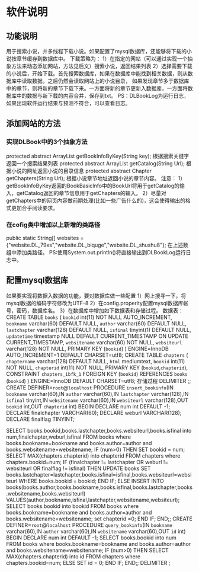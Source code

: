# 软件说明
## 功能说明
用于搜索小说，并多线程下载小说。如果配置了mysql数据库，还能够将下载的小说按章节缓存到数据库中。
下载策略为：
1）在指定的网站（可以通过实现一个抽象方法来动态添加网站，方法见后文）搜索小说，返回结果列表
2）选择需要下载的小说后，开始下载。首先搜索数据库，如果在数据库中能找到相关数据，则从数据库中读取数据。之后仍然会读取网站上的小说目录，
如果发现章节多于数据库中的章节，则将新的章节下载下来。一方面将新的章节更新入数据库，一方面将数据库中的数据与新下载的内容合并，保存到txt。
PS：DLBookLog为运行日志，如果出现软件运行结果与预测不符合，可以查看日志。

## 添加网站的方法
### 实现DLBook中的3个抽象方法
protected abstract ArrayList<BookBasicInfo> getBookInfoByKey(String key);
根据搜索关键字返回一个搜索结果列表
protected abstract ArrayList<String> getCatalog(String Url);
根据小说的网址返回小说的目录信息
protected abstract Chapter getChapters(String Url);
根据小说章节地址返回小说的章节内容。
注意：
1）getBookInfoByKey返回的BookBasicInfo中的BookUrl将用于getCatalog的输入，getCatalog返回的章节信息用于getChapters的输入。
2）尽量对getChapters中的网页内容做前期处理(比如一些广告什么的)，这会使得输出的格式更加合乎阅读要求。
### 在cofig类中增加以上新增的类路径
public static String[] websites = {"website.DL_79xs","website.DL_biquge","website.DL_shushu8"};
在上述数组中添加类路径。
PS:使用System.out.println()将直接输出到DLBookLog运行日志中。

## 配置mysql数据库
如果要实现将数据入数据的功能，要对数据库做一些配置
1）网上搜寻一下，将mysql数据的编码字符修改为UTF-8
2）在config.properity配置mysql数据库帐号，密码，数据库名。
3）在数据库中增加如下数据表和存储过程。
数据表：
CREATE TABLE `books` (
  `bookid` int(11) NOT NULL AUTO_INCREMENT,
  `bookname` varchar(60) DEFAULT NULL,
  `author` varchar(60) DEFAULT NULL,
  `lastchapter` varchar(128) DEFAULT NULL,
  `isfinal` tinyint(1) DEFAULT NULL,
  `updatetime` timestamp NULL DEFAULT CURRENT_TIMESTAMP ON UPDATE CURRENT_TIMESTAMP,
  `websitename` varchar(60) NOT NULL,
  `websiteurl` varchar(128) NOT NULL,
  PRIMARY KEY (`bookid`)
) ENGINE=InnoDB AUTO_INCREMENT=1 DEFAULT CHARSET=utf8;
CREATE TABLE `chapters` (
  `chaptername` varchar(128) DEFAULT NULL,
  `html` mediumtext,
  `bookid` int(11) NOT NULL,
  `chapterid` int(11) NOT NULL,
  PRIMARY KEY (`bookid`,`chapterid`),
  CONSTRAINT `chapters_ibfk_1` FOREIGN KEY (`bookid`) REFERENCES `books` (`bookid`)
) ENGINE=InnoDB DEFAULT CHARSET=utf8;
存储过程
DELIMITER ;;
CREATE DEFINER=`root`@`localhost` PROCEDURE `insert_bookinfo`(IN `bookname` varchar(60),IN `author` varchar(60),IN `lastchapter` varchar(128),IN `isfinal` tinyint,IN `websitename` varchar(60),IN `websiteurl` varchar(128),OUT `bookid` int,OUT `chapterid` int)
BEGIN
DECLARE num int DEFAULT -1;
DECLARE finalchapter VARCHAR(60);
DECLARE weburl VARCHAR(128);
DECLARE finalflag TINYINT;

SELECT books.bookid,books.lastchapter,books.websiteurl,books.isfinal
into num,finalchapter,weburl,isfinal FROM books 
where books.bookname=bookname and books.author=author and books.websitename=websitename;
IF (num>0) THEN
SET bookid = num;
SELECT MAX(chapters.chapterid) into chapterid FROM chapters where chapters.bookid=num;
IF (finalchapter != lastchapter OR weburl != websiteurl  OR finalflag != isfinal) THEN
UPDATE books SET books.lastchapter=lastchapter,books.isfinal=isfinal,books.websiteurl=websiteurl WHERE books.bookid = bookid;
END IF;
ELSE
INSERT INTO books(books.author,books.bookname,books.isfinal,books.lastchapter,books.websitename,books.websiteurl) 
VALUES(author,bookname,isfinal,lastchapter,websitename,websiteurl);
SELECT books.bookid into bookid FROM books where books.bookname=bookname and books.author=author and books.websitename=websitename;
set chapterid =0;
END IF;
END;;
CREATE DEFINER=`root`@`localhost` PROCEDURE `query_bookinfo`(IN `bookname` varchar(60),IN `author` varchar(60),IN `websitename` varchar(60),OUT `id` int)
BEGIN
DECLARE num int DEFAULT -1;
SELECT books.bookid into num FROM books where books.bookname=bookname and books.author=author and books.websitename=websitename;
IF (num>0) THEN
SELECT MAX(chapters.chapterid) into id FROM chapters where chapters.bookid=num;
ELSE
SET id = 0;
END IF;
END;;
DELIMITER ;



